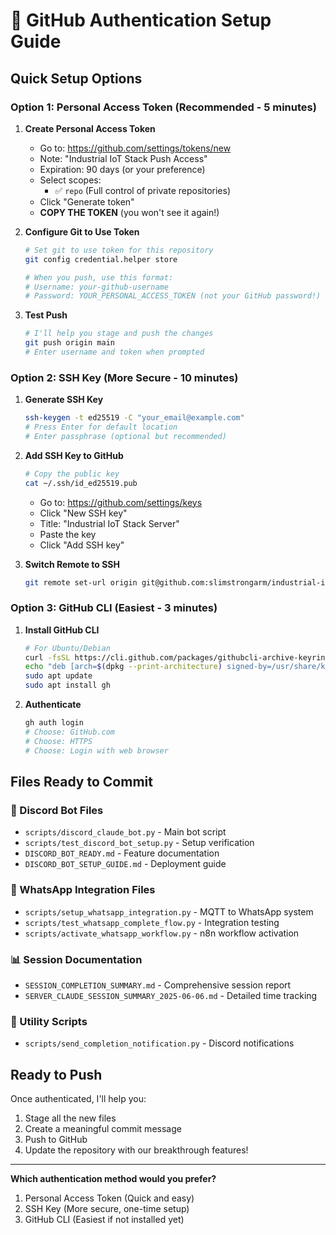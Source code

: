 # 🔐 GitHub Authentication Setup Guide

## Quick Setup Options

### Option 1: Personal Access Token (Recommended - 5 minutes)

1. **Create Personal Access Token**
   - Go to: https://github.com/settings/tokens/new
   - Note: "Industrial IoT Stack Push Access"
   - Expiration: 90 days (or your preference)
   - Select scopes:
     - ✅ `repo` (Full control of private repositories)
   - Click "Generate token"
   - **COPY THE TOKEN** (you won't see it again!)

2. **Configure Git to Use Token**
   ```bash
   # Set git to use token for this repository
   git config credential.helper store
   
   # When you push, use this format:
   # Username: your-github-username
   # Password: YOUR_PERSONAL_ACCESS_TOKEN (not your GitHub password!)
   ```

3. **Test Push**
   ```bash
   # I'll help you stage and push the changes
   git push origin main
   # Enter username and token when prompted
   ```

### Option 2: SSH Key (More Secure - 10 minutes)

1. **Generate SSH Key**
   ```bash
   ssh-keygen -t ed25519 -C "your_email@example.com"
   # Press Enter for default location
   # Enter passphrase (optional but recommended)
   ```

2. **Add SSH Key to GitHub**
   ```bash
   # Copy the public key
   cat ~/.ssh/id_ed25519.pub
   ```
   - Go to: https://github.com/settings/keys
   - Click "New SSH key"
   - Title: "Industrial IoT Stack Server"
   - Paste the key
   - Click "Add SSH key"

3. **Switch Remote to SSH**
   ```bash
   git remote set-url origin git@github.com:slimstrongarm/industrial-iot-stack.git
   ```

### Option 3: GitHub CLI (Easiest - 3 minutes)

1. **Install GitHub CLI**
   ```bash
   # For Ubuntu/Debian
   curl -fsSL https://cli.github.com/packages/githubcli-archive-keyring.gpg | sudo dd of=/usr/share/keyrings/githubcli-archive-keyring.gpg
   echo "deb [arch=$(dpkg --print-architecture) signed-by=/usr/share/keyrings/githubcli-archive-keyring.gpg] https://cli.github.com/packages stable main" | sudo tee /etc/apt/sources.list.d/github-cli.list > /dev/null
   sudo apt update
   sudo apt install gh
   ```

2. **Authenticate**
   ```bash
   gh auth login
   # Choose: GitHub.com
   # Choose: HTTPS
   # Choose: Login with web browser
   ```

## Files Ready to Commit

### 🤖 Discord Bot Files
- `scripts/discord_claude_bot.py` - Main bot script
- `scripts/test_discord_bot_setup.py` - Setup verification
- `DISCORD_BOT_READY.md` - Feature documentation
- `DISCORD_BOT_SETUP_GUIDE.md` - Deployment guide

### 📱 WhatsApp Integration Files
- `scripts/setup_whatsapp_integration.py` - MQTT to WhatsApp system
- `scripts/test_whatsapp_complete_flow.py` - Integration testing
- `scripts/activate_whatsapp_workflow.py` - n8n workflow activation

### 📊 Session Documentation
- `SESSION_COMPLETION_SUMMARY.md` - Comprehensive session report
- `SERVER_CLAUDE_SESSION_SUMMARY_2025-06-06.md` - Detailed time tracking

### 🔧 Utility Scripts
- `scripts/send_completion_notification.py` - Discord notifications

## Ready to Push

Once authenticated, I'll help you:
1. Stage all the new files
2. Create a meaningful commit message
3. Push to GitHub
4. Update the repository with our breakthrough features!

---

**Which authentication method would you prefer?**
1. Personal Access Token (Quick and easy)
2. SSH Key (More secure, one-time setup)
3. GitHub CLI (Easiest if not installed yet)